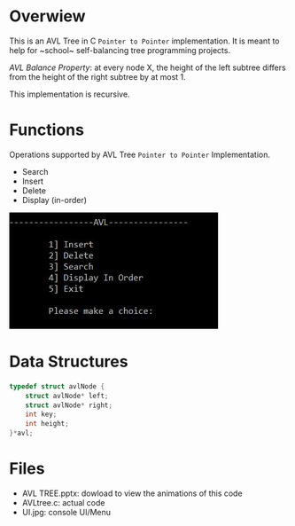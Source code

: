 # Overwiew

This is an AVL Tree in C `Pointer to Pointer` implementation. It is meant to help for ~school~ self-balancing tree programming projects.

_AVL Balance Property_: at every node X, the height of the left subtree differs from the height of the right subtree by at most 1.

This implementation is recursive.

# Functions

Operations supported by AVL Tree `Pointer to Pointer` Implementation.

- Search
- Insert
- Delete
- Display (in-order)

![Console](UI.png)

# Data Structures
```C
typedef struct avlNode {
	struct avlNode* left;
	struct avlNode* right;
	int key;
	int height;
}*avl;
```
# Files

- AVL TREE.pptx: dowload to view the animations of this code
- AVLtree.c: actual code
- UI.jpg: console UI/Menu





